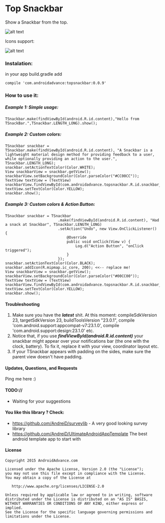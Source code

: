 Top Snackbar
==========================

Show a Snackbar from the top.


![alt text](https://raw.githubusercontent.com/AndreiD/TSnackBar/master/app/snackbar.gif "How the app looks 1")

Icons support:

![alt text](https://raw.githubusercontent.com/AndreiD/TSnackBar/master/app/with_icon.jpg "How the app looks 1")


### Instalation:

in your app build.gradle add

~~~~
compile 'com.androidadvance:topsnackbar:0.0.9'
~~~~



### How to use it:


##### Example 1: Simple usage:

~~~~
TSnackbar.make(findViewById(android.R.id.content),"Hello from TSnackBar.",TSnackbar.LENGTH_LONG).show();
~~~~

##### Example 2: Custom colors:

~~~~
TSnackbar snackbar = TSnackbar.make(findViewById(android.R.id.content), "A Snackbar is a lightweight material design method for providing feedback to a user, while optionally providing an action to the user.", TSnackbar.LENGTH_LONG);
snackbar.setActionTextColor(Color.WHITE);
View snackbarView = snackbar.getView();
snackbarView.setBackgroundColor(Color.parseColor("#CC00CC"));
TextView textView = (TextView) snackbarView.findViewById(com.androidadvance.topsnackbar.R.id.snackbar_text);
textView.setTextColor(Color.YELLOW);
snackbar.show();
~~~~

##### Example 3: Custom colors & Action Button:              

~~~~                
TSnackbar snackbar = TSnackbar
                        .make(findViewById(android.R.id.content), "Had a snack at Snackbar", TSnackbar.LENGTH_LONG)
                        .setAction("Undo", new View.OnClickListener() {
                            @Override
                            public void onClick(View v) {
                                Log.d("Action Button", "onClick triggered");
                            }
                        });
snackbar.setActionTextColor(Color.BLACK);
snackbar.addIcon(R.mipmap.ic_core, 200); <<-- replace me!
View snackbarView = snackbar.getView();
snackbarView.setBackgroundColor(Color.parseColor("#00CC00"));
TextView textView = (TextView) snackbarView.findViewById(com.androidadvance.topsnackbar.R.id.snackbar_text);
textView.setTextColor(Color.YELLOW);
snackbar.show();
~~~~

#### Troubleshooting 

1. Make sure you have the ***latest*** shit. At this moment: compileSdkVersion 23, targetSdkVersion 23, buildToolsVersion "23.0.1", compile 'com.android.support:appcompat-v7:23.1.0',   compile 'com.android.support:design:23.1.0' etc.
2. Notice that, if you use ***findViewById(android.R.id.content)*** your snackbar might appear over your notifications bar (the one with the clock, battery). To fix it, replace it with your view, coordinator layout etc.
3. If your TSnackbar appears with padding on the sides, make sure the parent view doesn't have padding.

#### Updates, Questions, and Requests

Ping me here :)


#### TODO://

* Waiting for your suggestions


#### You like this library ? Check:
- https://github.com/AndreiD/surveylib - A very good looking survey library
- https://github.com/AndreiD/UltimateAndroidAppTemplate The best android template app to start with


#### License

~~~~
Copyright 2015 AndroidAdvance.com

Licensed under the Apache License, Version 2.0 (the "License");
you may not use this file except in compliance with the License.
You may obtain a copy of the License at

   http://www.apache.org/licenses/LICENSE-2.0

Unless required by applicable law or agreed to in writing, software
distributed under the License is distributed on an "AS IS" BASIS,
WITHOUT WARRANTIES OR CONDITIONS OF ANY KIND, either express or implied.
See the License for the specific language governing permissions and
limitations under the License.
~~~~
